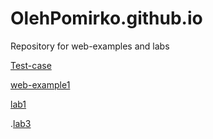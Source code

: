 # OlehPomirko.github.io
Repository for web-examples and labs


[Test-case](https://OlehPomirko.github.io/test/ "test-case")


[web-example1](https://OlehPomirko.github.io/Example-1/ "Web-example1")


[lab1](https://OlehPomirko.github.io/lab1/ "lab1")

.[lab3](https://OlehPomirko.github.io/lab3/app/templates/ "lab2-3")
